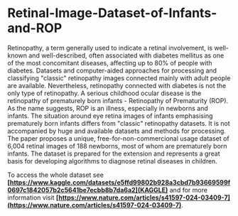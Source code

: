 # Retinal-Image-Dataset-of-Infants-and-ROP
Retinopathy, a term generally used to indicate a retinal involvement, is well-known and well-described, often associated with diabetes mellitus as one of the most concomitant diseases, affecting up to 80\% of people with diabetes. Datasets and computer-aided approaches for processing and classifying "classic" retinopathy images connected mainly with adult people are available. Nevertheless, retinopathy connected with diabetes is not the only type of retinopathy. A serious childhood ocular disease is the retinopathy of prematurely born infants - Retinopathy of Prematurity (ROP). As the name suggests, ROP is an illness, especially in newborns and infants. The situation around eye retina images of infants emphasising prematurely born infants differs from "classic" retinopathy datasets. It is not accompanied by huge and available datasets and methods for processing. The paper proposes a unique, free-for-non-commercional usage dataset of 6,004 retinal images of 188 newborns, most of whom are prematurely born infants. The dataset is prepared for the extension and represents a great basis for developing algorithms to diagnose retinal diseases in children.

To access the whole dataset see **[https://www.kaggle.com/datasets/e5ffd99802b928a3cbd7b93669599f0697c1842057b2c5641be7ecbb8b7da6a2](KAGGLE)** and for more information visit **[https://www.nature.com/articles/s41597-024-03409-7](https://www.nature.com/articles/s41597-024-03409-7)**.
